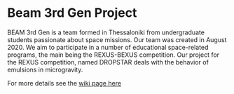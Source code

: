 # Beam 3rd Gen Project
 BEAM 3rd Gen is a team formed in Thessaloniki from undergraduate students passionate about space missions. Our team was created in August 2020. We aim to participate in a number of educational space-related programs, the main being the REXUS-BEXUS competition. Our project for the REXUS competition, named DROPSTAR deals with the behavior of emulsions in microgravity.

For more details see the [wiki page here](https://github.com/dyka3773/Beam-3rd-Gen-Project/wiki)
